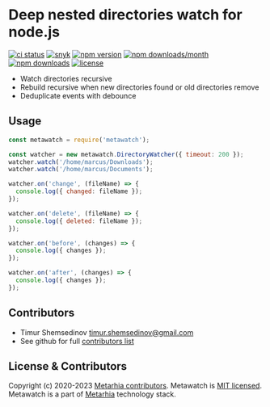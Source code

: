 # Deep nested directories watch for node.js

[![ci status](https://github.com/metarhia/metawatch/workflows/Testing%20CI/badge.svg)](https://github.com/metarhia/metawatch/actions?query=workflow%3A%22Testing+CI%22+branch%3Amaster)
[![snyk](https://snyk.io/test/github/metarhia/metawatch/badge.svg)](https://snyk.io/test/github/metarhia/metawatch)
[![npm version](https://badge.fury.io/js/metawatch.svg)](https://badge.fury.io/js/metawatch)
[![npm downloads/month](https://img.shields.io/npm/dm/metawatch.svg)](https://www.npmjs.com/package/metawatch)
[![npm downloads](https://img.shields.io/npm/dt/metawatch.svg)](https://www.npmjs.com/package/metawatch)
[![license](https://img.shields.io/badge/license-MIT-blue.svg)](https://github.com/metarhia/metawatch/blob/master/LICENSE)

- Watch directories recursive
- Rebuild recursive when new directories found or old directories remove
- Deduplicate events with debounce

## Usage

```js
const metawatch = require('metawatch');

const watcher = new metawatch.DirectoryWatcher({ timeout: 200 });
watcher.watch('/home/marcus/Downloads');
watcher.watch('/home/marcus/Documents');

watcher.on('change', (fileName) => {
  console.log({ changed: fileName });
});

watcher.on('delete', (fileName) => {
  console.log({ deleted: fileName });
});

watcher.on('before', (changes) => {
  console.log({ changes });
});

watcher.on('after', (changes) => {
  console.log({ changes });
});
```

## Contributors

- Timur Shemsedinov <timur.shemsedinov@gmail.com>
- See github for full [contributors list](https://github.com/metarhia/metawatch/graphs/contributors)

## License & Contributors

Copyright (c) 2020-2023 [Metarhia contributors](https://github.com/metarhia/metawatch/graphs/contributors).
Metawatch is [MIT licensed](./LICENSE).
Metawatch is a part of [Metarhia](https://github.com/metarhia) technology stack.
